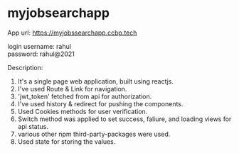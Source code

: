 # myjobsearchapp

App url: https://myjobssearchapp.ccbp.tech

login username: rahul   
password: rahul@2021

Description: 
1) It's a single page web application, built using reactjs. 
2) I've used Route & Link for navigation.
3) 'jwt_token' fetched from api for authorization.
4) I've used history & redirect for pushing the components.
5) Used Cookies methods for user verification.
6) Switch method was applied to set success, faliure, and loading views for api status.
7) various other npm third-party-packages were used.
8) Used state for storing the values.
